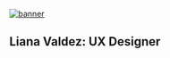 <a href="https://lh3.googleusercontent.com/pw/ADCreHc-QgoI4ZIf3_a388uTkb9nW3Hj-KK5HNah2wB80rXeiumso5PpMy5pbL0wvIu4WLT4gxOLNYLX2P8OeA10iFyiRAskxfZsCNnUCiVv_aDgD9xTiw=w2400?source=screenshot.guru"> <img src="https://lh3.googleusercontent.com/pw/ADCreHc-QgoI4ZIf3_a388uTkb9nW3Hj-KK5HNah2wB80rXeiumso5PpMy5pbL0wvIu4WLT4gxOLNYLX2P8OeA10iFyiRAskxfZsCNnUCiVv_aDgD9xTiw=w600-h315-p-k" alt="banner"/> </a>
<h2> Liana Valdez: UX Designer </h2>
